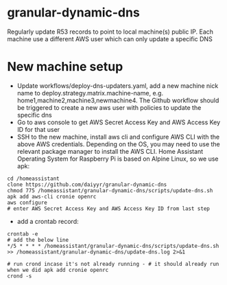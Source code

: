 # granular-dynamic-dns
Regularly update R53 records to point to local machine(s) public IP. Each machine use a different AWS user which can only update a specific DNS


# New machine setup
- Update workflows/deploy-dns-updaters.yaml, add a new machine nick name to deploy.strategy.matrix.machine-name, e.g. home1,machine2,machine3,newmachine4. The Github workflow should be triggered to create a new aws user with policies to update the specific dns
- Go to aws console to get AWS Secret Access Key and AWS Access Key ID for that user
- SSH to the new machine, install aws cli and configure AWS CLI with the above AWS credentials. Depending on the OS, you may need to use the relevant package manager to install the AWS CLI. Home Assistant Operating System for Raspberry Pi is based on Alpine Linux, so we use apk:

```
cd /homeassistant
clone https://github.com/daiyyr/granular-dynamic-dns
chmod 775 /homeassistant/granular-dynamic-dns/scripts/update-dns.sh
apk add aws-cli cronie openrc
aws configure
# enter AWS Secret Access Key and AWS Access Key ID from last step
```

- add a crontab record:

```
crontab -e
# add the below line
*/5 * * * * /homeassistant/granular-dynamic-dns/scripts/update-dns.sh >> /homeassistant/granular-dynamic-dns/update-dns.log 2>&1

# run crond incase it's not already running - # it should already run when we did apk add cronie openrc
crond -s
```
